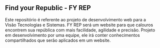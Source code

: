 ## Find your Republic - FY REP

Este repositório é referente ao projeto de desenvolvimento web para a Visão Tecnologias e Sistemas. FY REP será um website para que calouros encontrem sua república com mais facilidade, agilidade e precisão. Projeto em desenvolvimento por uma equipe, ele irá conter conhecimentos compartilhados que serão aplicados em um website.